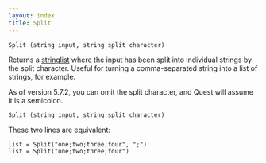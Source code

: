 ```yaml
---
layout: index
title: Split
---
```


    Split (string input, string split character)

Returns a [stringlist](../../types/stringlist.html) where the input has been split into individual strings by the split character. Useful for turning a comma-separated string into a list of strings, for example.

As of version 5.7.2, you can omit the split character, and Quest will assume it is a semicolon.

    Split (string input, string split character)

These two lines are equivalent:

    list = Split("one;two;three;four", ";")
    list = Split("one;two;three;four")
